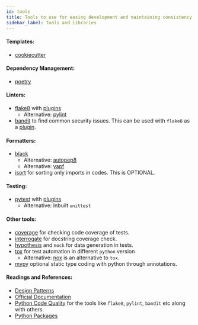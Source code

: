 ```yaml
---
id: tools
title: Tools to use for easing development and maintaining consistency. There are links to readings as well.
sidebar_label: Tools and Libraries
---
```


#### Templates:
* [cookiecutter](https://cookiecutter.readthedocs.io/en/1.7.2/)

#### Dependency Management:
* [poetry](https://python-poetry.org/)

#### Linters:
* [flake8](https://flake8.pycqa.org/en/latest/) with [plugins](https://github.com/DmytroLitvinov/awesome-flake8-extensions)
    * Alternative: [pylint](https://www.pylint.org)
* [bandit](https://bandit.readthedocs.io/en/latest/) to find common security issues. This can be used with `flake8` as a [plugin](https://pypi.org/project/flake8-bandit/).

#### Formatters:
* [black](https://black.readthedocs.io/en/stable/)
    - Alternative: [autopep8](https://pypi.org/project/autopep8/)
    - Alternative: [yapf](https://pypi.org/project/yapf/) 
* [isort](https://timothycrosley.github.io/isort/) for sorting only imports in codes. This is OPTIONAL.

#### Testing:
* [pytest](https://pytest.org) with [plugins](https://docs.pytest.org/en/2.7.3/plugins_index/index.html)
    - Alternative: Inbuilt `unittest`

#### Other tools:
* [coverage](https://coverage.readthedocs.io/en/coverage-5.1/) for checking code coverage of tests.
* [interrogate](https://interrogate.readthedocs.io/en/latest/) for docstring coverage check.
* [hypothesis](https://hypothesis.readthedocs.io/en/latest/) and `mock` for data generation in tests.
* [tox](https://tox.readthedocs.io/en/latest/) for test automation in different `python` version
    - Alternative: [nox](https://nox.thea.codes/en/stable/) is an alternative to `tox`.
* [mypy](http://mypy-lang.org/index.html) optional static type coding with python through annotations.

#### Readings and References:
* [Design Patterns](https://python-patterns.guide/)
* [Official Documentation](https://docs.python.org/3/)
* [Python Code Quality](https://meta.pycqa.org/en/latest/index.html) for the tools like `flake8`, `pylint`, `bandit` etc along with others.
* [Python Packages](https://www.pypa.io/en/latest/)
